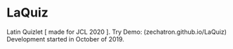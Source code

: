 # LaQuiz
Latin Quizlet [ made for JCL 2020 ].
Try Demo: (zechatron.github.io/LaQuiz)
Development started in October of 2019.
